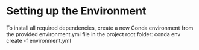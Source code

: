 # Setting up the Environment
To install all required dependencies, create a new Conda environment from the provided environment.yml file in the project root folder:
conda env create -f environment.yml
